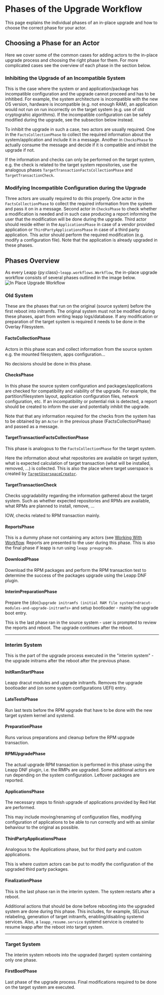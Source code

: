 # Phases of the Upgrade Workflow
This page explains the individual phases of an in-place upgrade and how to choose the correct phase for your actor.

## Choosing a Phase for an Actor
Here we cover some of the common cases for adding actors to the in-place upgrade process and choosing the right phase for them. For more complicated cases see the overview of each phase in the section below.

### Inhibiting the Upgrade of an Incompatible System
This is the case where the system or and application/package has incompatible configuration and the upgrade cannot proceed and has to be inhitibed. For example, the system architecture is incompatible with the new OS version, hardware is incompatible (e.g. not enough RAM), an application would not run on run incorrectly on the target system (e.g. use of old cryptograhic algorithms).
If the incompatible configuration can be safely modified during the upgrade, see the subsection below instead.

To inhibit the upgrade in such a case, two actors are usually required. One in the `FactsCollectionPhase` to collect the required information about the system/application and include it in a message. Another in `ChecksPhase` to actually consume the message and decide if it is compatible and inhibit the upgrade if not.

If the information and checks can only be performed on the target system, e.g. the check is related to the target system repositories, use the analogous phases `TargetTransactionFactsCollectionPhase` and `TargetTransactionCheck`.

### Modifying Incompatible Configuration during the Upgrade
Three actors are usually required to do this properly. One actor in the `FactsCollectionPhase` to collect the required information from the system and pass it on in a message. Second actor in `ChecksPhase` to check whether a modification is needed and in such case producing a report informing the user that the modification will be done during the upgrade. Third actor should reside either in the `ApplicationsPhase` in case of a vendor provided application or `ThirdPartyApplicationsPhase` in case of a third party application. This actor should perform the required modification (e.g. modify a configuration file). Note that the application is already upgraded in these phases.

## Phases Overview
As every Leapp {py:class}`~leapp.workflows.Workflow`, the in-place upgrade workflow consists of several phases outlined in the image below.
![In Place Upgrade Workflow](../../_static/images/inplace-upgrade-workflow.svg)

### Old System
These are the phases that run on the original (source system) before the first reboot into initramfs. The original system must not be modified during these phases, apart from writing leapp logs/database. If any modification or preparation of the target system is required it needs to be done in the Overlay Filesystem.

#### FactsCollectionPhase
Actors in this phase scan and collect information from the source system e.g. the mounted filesystem, apps configuration...

No decisions should be done in this phase.

#### ChecksPhase
In this phase the source system configuration and packages/applications are checked for compatibility and viability of the upgrade. For example, the partition/filesystem layout, application configuration files, network configuration, etc. If an incompatibility or potential risk is detected, a report should be created to inform the user and potentially inhibit the upgrade.

Note that that any information required for the checks from the system has to be obtained by an `Actor` in the previous phase (FactsCollectionPhase) and passed as a message.

#### TargetTransactionFactsCollectionPhase
This phase is analogous to the `FactsCollectionPhase` for the target system.

Here the information about what repositories are available on target system,
what is expected calculation of target transaction (what will be installed, removed, ...) is collected.
This is also the place where target userspace is created by [`TargetUserspaceCreator`](TODO-link).

#### TargetTransactionCheck
Checks upgradability regarding the information gathered about the target system. Such as whether expected repositories and RPMs are available, what RPMs are planned to install, remove, ...

IOW, checks related to RPM transaction mainly.

#### ReportsPhase
This is a dummy phase not containing any actors (see [Working With Workflow](working-with-workflows). Reports are presented to the user during this phase. This is also the final phase if leapp is run using `leapp preupgrade`.

#### DownloadPhase
Download the RPM packages and perform the RPM transaction test to determine the success of the packages upgrade using the Leapp DNF plugin.

#### InterimPreparationPhase
Prepare the {doc}`upgrade initramfs (initial RAM file system)<dracut-modules-and-upgrade-initramfs>` and setup bootloader - mainly the upgrade boot entry.

This is the last phase ran in the source system - user is prompted to review the reports and reboot. The upgrade continues after the reboot.

---

### Interim System
This is the part of the upgrade process executed in the "interim system" - the upgrade initrams after the reboot after the previous phase.

#### InitRamStartPhase
Leapp dracut modules and upgrade initramfs. Removes the upgrade bootloader and (on some system configurations UEFI) entry.

#### LateTestsPhase
Run last tests before the RPM upgrade that have to be done with the new target system kernel and systemd.

#### PreparationPhase
Runs various preparations and cleanup before the RPM upgrade transaction.

#### RPMUpgradePhase
The actual upgrade RPM transaction is performed in this phase using the Leapp DNF plugin, i.e. the RMPs are upgraded. Some additional actors are run depending on the system configuration. Leftover packages are reported.

#### ApplicationsPhase
The necessary steps to finish upgrade of applications provided by Red Hat are performed.

This may include moving/renaming of configuration files, modifying configuration of applications to be able
to run correctly and with as similar behaviour to the original as possible.

#### ThirdPartyApplicationsPhase
Analogous to the Applications phase, but for third party and custom applications.

This is where custom actors can be put to modify the configuration of the upgraded third party packages.

#### FinalizationPhase
This is the last phase ran in the interim system. The system restarts after a reboot.

Additional actions that should be done before rebooting into the upgraded system are done during this phase.
This includes, for example, SELinux relabeling, generation of target initramfs, enabling/disabling systemd services.
Also, a `leapp_resume.service` systemd service is created to resume leapp after the reboot into target system.

---

### Target System
The interim system reboots into the upgraded (target) system containing only one phase.

#### FirstBootPhase
Last phase of the upgrade process. Final modifications required to be done on the target system are executed.

